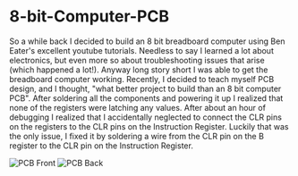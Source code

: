 # 8-bit-Computer-PCB

So a while back I decided to build an 8 bit breadboard computer using Ben Eater's excellent youtube tutorials. Needless to say I learned a lot about electronics, but even more so about troubleshooting issues that arise (which happened a lot!). Anyway long story short I was able to get the breadboard computer working. Recently, I decided to teach myself PCB design, and I thought, "what better project to build than an 8 bit computer PCB". After soldering all the components and powering it up I realized that none of the registers were latching any values. After about an hour of debugging I realized that I accidentally neglected to connect the CLR pins on the registers to the CLR pins on the Instruction Register. Luckily that was the only issue, I fixed it by soldering a wire from the CLR pin on the B register to the CLR pin on the Instruction Register.

![PCB Front](https://user-images.githubusercontent.com/29239243/120052102-930c1c00-bff1-11eb-8d2a-4e6f75fb10a5.png)
![PCB Back](https://user-images.githubusercontent.com/29239243/120052108-9d2e1a80-bff1-11eb-9e60-5f5c6238e4be.png)


